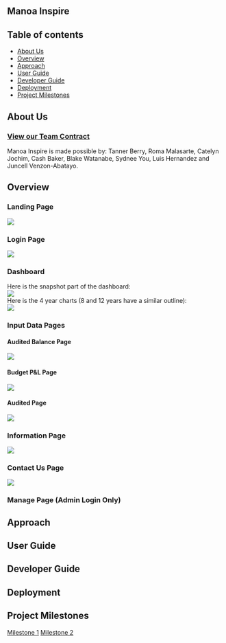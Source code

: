 ## Manoa Inspire

## Table of contents
- [About Us](#about-us)
- [Overview](#overview)
- [Approach](#approach)
- [User Guide](#user-guide)
- [Developer Guide](#developer-guide)
- [Deployment](#deployment)
- [Project Milestones](#project-milestones)

## About Us

### [View our Team Contract](https://docs.google.com/document/d/1EKSMDa4ylR5LYyZbSOVsgKpd4F_bSQixHQfj_jxeNWQ/edit?usp=sharing)

Manoa Inspire is made possible by: Tanner Berry, Roma Malasarte, Catelyn Jochim, Cash Baker, Blake Watanabe, Sydnee You, Luis Hernandez and Juncell Venzon-Abatayo.


## Overview

### Landing Page
<img src="./doc/inspire_landing.png">

### Login Page
<img src="./doc/inspire_login.png">

### Dashboard
Here is the snapshot part of the dashboard:
<br>
<img src="./doc/inspire_dashboard_snapshot.png">
<br>
Here is the 4 year charts (8 and 12 years have a similar outline):
<br>
<img src="./doc/inspire_dashboard_4y.png">


### Input Data Pages

#### Audited Balance Page
<img src="./doc/inspire_auditedbalance.png">

#### Budget P&L Page
<img src="./doc/inspire_budget_p_l.png">

#### Audited Page
<img src="./doc/inspire_audited1.png">

### Information Page
<img src="./doc/inspire_info_pg.png">

### Contact Us Page
<img src="./doc/inspire_contact1.png">

### Manage Page (Admin Login Only)



## Approach

## User Guide

## Developer Guide

## Deployment

## Project Milestones
[Milestone 1](https://github.com/orgs/manoa-inspire/projects/2/views/1)
[Milestone 2](https://github.com/orgs/manoa-inspire/projects/9/views/1)




















